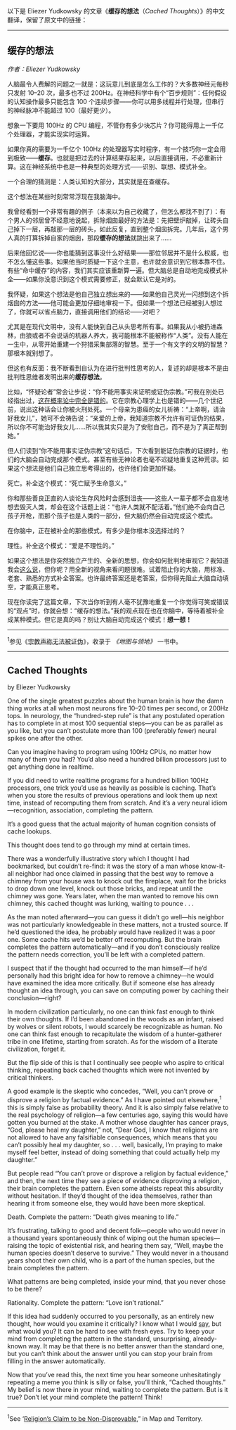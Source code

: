 以下是 Eliezer Yudkowsky 的文章《**缓存的想法**（*Cached Thoughts*）》的中文翻译，保留了原文中的链接：

---

## 缓存的想法

*作者：Eliezer Yudkowsky*

人脑最令人费解的问题之一就是：这玩意儿到底是怎么工作的？大多数神经元每秒只发射 10–20 次，最多也不过 200Hz。在神经科学中有个“百步规则”：任何假设的认知操作最多只能包含 100 个连续步骤——你可以用多线程并行处理，但串行的神经脉冲不能超过 100（最好更少）。

想象一下要用 100Hz 的 CPU 编程，不管你有多少块芯片？你可能得用上一千亿个处理器，才能实现实时运算。

如果你真的需要为一千亿个 100Hz 的处理器写实时程序，有一个技巧你一定会用到极致——**缓存**。也就是把过去的计算结果存起来，以后直接调用，不必重新计算。这在神经系统中也是一种典型的处理方式——识别、联想、模式补全。

一个合理的猜测是：人类认知的大部分，其实就是在查缓存。

这个想法在某些时刻常常浮现在我脑海中。

我曾经看到一个非常有趣的例子（本来以为自己收藏了，但怎么都找不到了）：有个男人的邻居曾不经意地说起，拆除烟囱最好的方法是：先把壁炉敲掉，让砖头自己掉下一层，再敲那一层的砖头，如此反复，直到整个烟囱拆完。几年后，这个男人真的打算拆掉自家的烟囱，那段**缓存的想法**就跳出来了……

后来他回忆说——你也能猜到这事没什么好结果——那位邻居并不是什么权威，也不怎么懂这些事。如果他当时质疑一下这个主意，也许就会意识到它根本靠不住。有些“命中缓存”的内容，我们其实应该重新算一遍。但大脑总是自动地完成模式补全——如果你没意识到这个模式需要修正，就会默认它是对的。

我怀疑，如果这个想法是他自己独立想出来的——如果他自己灵光一闪想到这个拆烟囱的方法——他可能会更加仔细地审视一下。但如果一个想法已经被别人想过了，你就可以省点脑力，直接调用他们的结论——对吧？

尤其是在现代文明中，没有人能快到自己从头思考所有事。如果我从小被扔进森林，由狼或者不会说话的机器人养大，我可能根本不能被称作“人类”。没有人能在一生中，从零开始重建一个狩猎采集部落的智慧。至于一个有文字的文明的智慧？那根本就别想了。

但这也有反面：我不断看到自认为在进行批判性思考的人，复述的却是根本不是由批判性思维者发明出来的**缓存想法**。

比如，“怀疑论者”常会让步说：“你不能用事实来证明或证伪宗教。”可我在别处已经指出过，[这在概率论中完全是错的](https://www.lesswrong.com/rationality/religion-s-claim-to-be-non-disprovable)。它在宗教心理学上也是错的——几个世纪前，说出这种话会让你被火刑处死。一个母亲为患癌的女儿祈祷：“上帝啊，请治好我女儿”，她可不会祷告说：“亲爱的上帝，我知道宗教不允许有可证伪的结果，所以你不可能治好我女儿……所以我其实只是为了安慰自己，而不是为了真正帮到她。”

但人们读到“你不能用事实证伪宗教”这句话后，下次看到能证伪宗教的证据时，他们的大脑会自动完成那个模式。甚至有些无神论者也毫不迟疑地重复这种荒谬。如果这个想法是他们自己独立思考得出的，也许他们会更加怀疑。

死亡。补全这个模式：“死亡赋予生命意义。”

你和那些善良正直的人谈论生存风险时会感到沮丧——这些人一辈子都不会自发地想去毁灭人类，却会在这个话题上说：“也许人类就不配活着。”他们绝不会向自己孩子开枪，而那个孩子也是人类的一部分，但大脑仍然会自动完成这个模式。

在你脑中，正在被补全的那些模式，有多少是你根本没选择过的？

理性。补全这个模式：“爱是不理性的。”

如果这个想法是你突然独立产生的、全新的思想，你会如何批判地审视它？我知道我会[这么说](https://www.lesswrong.com/rationality/feeling-rational)，但你呢？用全新的视角来看问题很难。试着阻止你的大脑，用标准、老套、熟悉的方式补全答案。也许最终答案还是老答案，但你得先阻止大脑自动填空，才能真正思考。

现在你读完了这篇文章，下次当你听到有人毫不犹豫地重复一个你觉得可笑或错误的“观点”时，你就会想：“缓存的想法。”我的观点现在也在你脑中，等待着被补全成某种模式。但它是真的吗？别让大脑自动完成这个模式！**想一想！**

---

<sup>1</sup>参见《[宗教声称无法被证伪](https://www.lesswrong.com/rationality/religion-s-claim-to-be-non-disprovable)》，收录于 *《地图与领地》* 一书中。

---

## Cached Thoughts

by Eliezer Yudkowsky

One of the single greatest puzzles about the human brain is how the damn thing works at all when most neurons fire 10–20 times per second, or 200Hz tops. In neurology, the “hundred-step rule” is that any postulated operation has to complete in at most 100 sequential steps—you can be as parallel as you like, but you can’t postulate more than 100 (preferably fewer) neural spikes one after the other.

Can you imagine having to program using 100Hz CPUs, no matter how many of them you had? You’d also need a hundred billion processors just to get anything done in realtime.

If you did need to write realtime programs for a hundred billion 100Hz processors, one trick you’d use as heavily as possible is caching. That’s when you store the results of previous operations and look them up next time, instead of recomputing them from scratch. And it’s a very neural idiom—recognition, association, completing the pattern.

It’s a good guess that the actual majority of human cognition consists of cache lookups.

This thought does tend to go through my mind at certain times.

There was a wonderfully illustrative story which I thought I had bookmarked, but couldn’t re-find: it was the story of a man whose know-it-all neighbor had once claimed in passing that the best way to remove a chimney from your house was to knock out the fireplace, wait for the bricks to drop down one level, knock out those bricks, and repeat until the chimney was gone. Years later, when the man wanted to remove his own chimney, this cached thought was lurking, waiting to pounce . . .

As the man noted afterward—you can guess it didn’t go well—his neighbor was not particularly knowledgeable in these matters, not a trusted source. If he’d questioned the idea, he probably would have realized it was a poor one. Some cache hits we’d be better off recomputing. But the brain completes the pattern automatically—and if you don’t consciously realize the pattern needs correction, you’ll be left with a completed pattern.

I suspect that if the thought had occurred to the man himself—if he’d personally had this bright idea for how to remove a chimney—he would have examined the idea more critically. But if someone else has already thought an idea through, you can save on computing power by caching their conclusion—right?

In modern civilization particularly, no one can think fast enough to think their own thoughts. If I’d been abandoned in the woods as an infant, raised by wolves or silent robots, I would scarcely be recognizable as human. No one can think fast enough to recapitulate the wisdom of a hunter-gatherer tribe in one lifetime, starting from scratch. As for the wisdom of a literate civilization, forget it.

But the flip side of this is that I continually see people who aspire to critical thinking, repeating back cached thoughts which were not invented by critical thinkers.

A good example is the skeptic who concedes, “Well, you can’t prove or disprove a religion by factual evidence.” As I have pointed out elsewhere,<sup>1</sup> this is simply false as probability theory. And it is also simply false relative to the real psychology of religion—a few centuries ago, saying this would have gotten you burned at the stake. A mother whose daughter has cancer prays, “God, please heal my daughter,” not, “Dear God, I know that religions are not allowed to have any falsifiable consequences, which means that you can’t possibly heal my daughter, so . . . well, basically, I’m praying to make myself feel better, instead of doing something that could actually help my daughter.”

But people read “You can’t prove or disprove a religion by factual evidence,” and then, the next time they see a piece of evidence disproving a religion, their brain completes the pattern. Even some atheists repeat this absurdity without hesitation. If they’d thought of the idea themselves, rather than hearing it from someone else, they would have been more skeptical.

Death. Complete the pattern: “Death gives meaning to life.”

It’s frustrating, talking to good and decent folk—people who would never in a thousand years spontaneously think of wiping out the human species—raising the topic of existential risk, and hearing them say, “Well, maybe the human species doesn’t deserve to survive.” They would never in a thousand years shoot their own child, who is a part of the human species, but the brain completes the pattern.

What patterns are being completed, inside your mind, that you never chose to be there?

Rationality. Complete the pattern: “Love isn’t rational.”

If this idea had suddenly occurred to you personally, as an entirely new thought, how would you examine it critically? I know what I would [say](https://www.lesswrong.com/rationality/feeling-rational), but what would you? It can be hard to see with fresh eyes. Try to keep your mind from completing the pattern in the standard, unsurprising, already-known way. It may be that there is no better answer than the standard one, but you can’t think about the answer until you can stop your brain from filling in the answer automatically.

Now that you’ve read this, the next time you hear someone unhesitatingly repeating a meme you think is silly or false, you’ll think, “Cached thoughts.” My belief is now there in your mind, waiting to complete the pattern. But is it true? Don’t let your mind complete the pattern! Think!

---

<sup>1</sup>See ‘[Religion’s Claim to be Non-Disprovable](https://www.lesswrong.com/rationality/religion-s-claim-to-be-non-disprovable),” in Map and Territory.